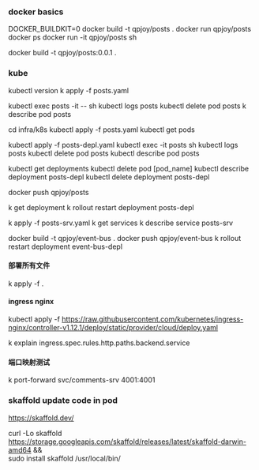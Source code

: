 ### docker basics

DOCKER_BUILDKIT=0 docker build -t qpjoy/posts .
docker run qpjoy/posts
docker ps
docker run -it qpjoy/posts sh

docker build -t qpjoy/posts:0.0.1 .

### kube

kubectl version
k apply -f posts.yaml

kubectl exec posts -it -- sh
kubectl logs posts
kubectl delete pod posts
k describe pod posts

cd infra/k8s
kubectl apply -f posts.yaml
kubectl get pods

kubectl apply -f posts-depl.yaml
kubectl exec -it posts sh
kubectl logs posts
kubectl delete pod posts
kubectl describe pod posts

kubectl get deployments
kubectl delete pod [pod_name]
kubectl describe deployment posts-depl
kubectl delete deployment posts-depl

docker push qpjoy/posts

k get deployment
k rollout restart deployment posts-depl

k apply -f posts-srv.yaml
k get services
k describe service posts-srv

docker build -t qpjoy/event-bus .
docker push qpjoy/event-bus
k rollout restart deployment event-bus-depl

#### 部署所有文件

k apply -f .

#### ingress nginx

kubectl apply -f https://raw.githubusercontent.com/kubernetes/ingress-nginx/controller-v1.12.1/deploy/static/provider/cloud/deploy.yaml

k explain ingress.spec.rules.http.paths.backend.service

#### 端口映射测试

k port-forward svc/comments-srv 4001:4001

### skaffold update code in pod

https://skaffold.dev/

curl -Lo skaffold https://storage.googleapis.com/skaffold/releases/latest/skaffold-darwin-amd64 && \
sudo install skaffold /usr/local/bin/
